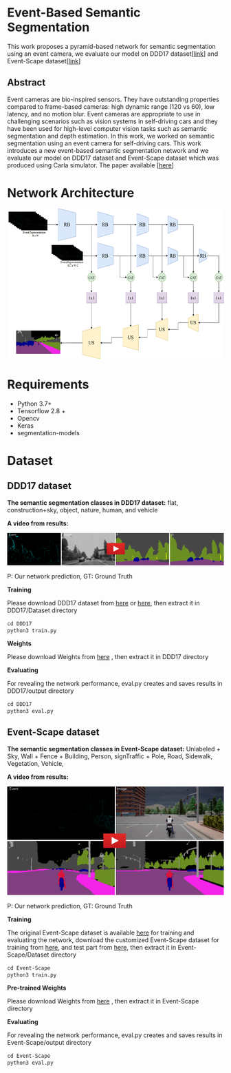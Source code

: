 # Event-Based Semantic Segmentation

This work proposes a pyramid-based network for semantic segmentation using an event camera, we evaluate our model on DDD17 dataset[[link](https://github.com/Shathe/Ev-SegNet#readme)] and Event-Scape dataset[[link](https://rpg.ifi.uzh.ch/RAMNet.html)] 

## Abstract
Event cameras are bio-inspired sensors. They have outstanding properties compared to frame-based cameras: high dynamic range (120 vs 60), low latency, and no motion blur. Event cameras are appropriate to use in challenging scenarios such as vision systems in self-driving cars and they have been used for high-level computer vision tasks such as semantic segmentation and depth estimation. In this work, we worked on semantic segmentation using an event camera for self-driving cars. This work introduces a new event-based semantic segmentation network and we evaluate our model on DDD17 dataset and Event-Scape dataset which was produced using Carla simulator.
The paper available [[here](https://link.springer.com/chapter/10.1007/978-3-031-43763-2_10)] 

# Network Architecture

<img src="pic/eventmod.png" width="550" height="350">

# Requirements
* Python 3.7+
* Tensorflow 2.8 + 
* Opencv
* Keras
* segmentation-models


# Dataset

## DDD17 dataset

**The semantic segmentation classes in DDD17 dataset:** flat, construction+sky, object,  nature,  human, and vehicle

**A video from results:**

[![Watch the video](pic/rec1487417411_export_3772.png)](https://youtu.be/AL911t6QpBA)

P: Our network prediction, GT: Ground Truth

**Training**

Please download DDD17 dataset from [here](https://github.com/Shathe/Ev-SegNet) or [here](https://drive.google.com/file/d/1XEUfhho-2g8NH3AYT49zBhDjybHOWAkF/view?usp=sharing), then extract it in DDD17/Dataset directory
```
cd DDD17
python3 train.py
```

**Weights**

Please download Weights from [here](https://drive.google.com/file/d/15K_s0RYAuEi4DkH-mfuFvMq7Qp6yQwcX/view?usp=sharing) , then extract it in DDD17 directory

**Evaluating**

For revealing the network performance, eval.py creates and saves results in DDD17/output directory
```
cd DDD17
python3 eval.py
```




## Event-Scape dataset

**The semantic segmentation classes in Event-Scape dataset:** ‫‪Unlabeled‬‬‫‪ +‬‬ ‫‪Sky,‬‬ ‫‪Wall‬‬‫‪ +‬‬ ‫‪Fence‬‬ ‫‪+‬‬ ‫‪Building‬‬, Person‬‬, sign‬‬‫‪Traffic‬‬ ‫‪+‬‬ ‫‪Pole‬‬, ‫‪Road‬‬, ‫‪Sidewalk‬‬, Vegetation‬‬, Vehicle‬‬,

**A video from results:**

[![Watch the video](pic/05_001_0162_image.png)](https://youtu.be/Q1pNcZDNzos)

P: Our network prediction, GT: Ground Truth

**Training**

The original Event-Scape dataset is available [here](https://rpg.ifi.uzh.ch/RAMNet.html) for training and evaluating the network, download the customized Event-Scape dataset for training from [here](https://drive.google.com/file/d/1-FyNIXabsMeefS4x7icQ97JZzjw4AHpk/view?usp=drive_link), and test part from [here](https://drive.google.com/file/d/1RESG-fD2kp9Eod3s35Td8O01cf4tYjuJ/view?usp=drive_link), then extract it in Event-Scape/Dataset directory

```
cd Event-Scape
python3 train.py
```

**Pre-trained Weights**

Please download Weights from [here](https://drive.google.com/file/d/1OHDY8iooyAwIlNHPBKU-VPCIBNuFedhK/view?usp=sharing) , then extract it in Event-Scape directory

**Evaluating**

For revealing the network performance, eval.py creates and saves results in Event-Scape/output directory
```
cd Event-Scape
python3 eval.py
```






